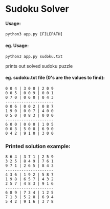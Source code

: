 Sudoku Solver
=======================

#### Usage: 
```
python3 app.py [FILEPATH] 
```

#### eg. Usage: 
```
python3 app.py sudoku.txt
```

prints out solved sudoku puzzle

#### eg. sudoku.txt file (0's are the values to find):

```
0 0 4 | 3 0 0 | 2 0 9
0 0 5 | 0 0 9 | 0 0 1
0 7 0 | 0 6 0 | 0 4 3
---------------------
0 0 6 | 0 0 2 | 0 8 7
1 9 0 | 0 0 7 | 4 0 0
0 5 0 | 0 8 3 | 0 0 0
---------------------
6 0 0 | 0 0 0 | 1 0 5
0 0 3 | 5 0 8 | 6 9 0
0 4 2 | 9 1 0 | 3 0 0
```

### Printed solution example:

```
8 6 4 | 3 7 1 | 2 5 9
3 2 5 | 8 4 9 | 7 6 1
9 7 1 | 2 6 5 | 8 4 3
---------------------
4 3 6 | 1 9 2 | 5 8 7
1 9 8 | 6 5 7 | 4 3 2
2 5 7 | 4 8 3 | 9 1 6
---------------------
6 8 9 | 7 3 4 | 1 2 5
7 1 3 | 5 2 8 | 6 9 4
5 4 2 | 9 1 6 | 3 7 8
```
